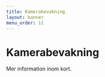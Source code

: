```yaml
---
title: Kamerabevakning
layout: banner
menu_order: 11
---
```


# Kamerabevakning

Mer information inom kort. 
